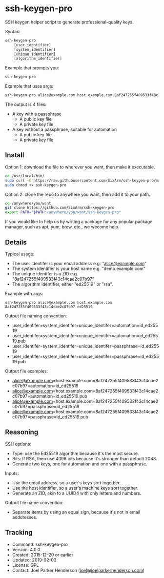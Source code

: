 # ssh-keygen-pro

SSH keygen helper script to generate professional-quality keys.

Syntax:

```sh
ssh-keygen-pro
    [user_identifier]
    [system_identifier]
    [unique_identifier]
    [algorithm_identifier]
```

Example that prompts you:

```sh
ssh-keygen-pro
```

Example that uses args:

```sh
ssh-keygen-pro alice@example.com host.example.com 8af247255f409533f43c14cae2c07b97 ed25519
```

The output is 4 files:

  * A key with a passphrase
    * A public key file
    * A private key file
  * A key without a passphrase, suitable for automation
    * A public key file
    * A private key file
  

## Install

Option 1: download the file to wherever you want, then make it executable.

```sh
cd /usr/local/bin/
sudo curl -O https://raw.githubusercontent.com/SixArm/ssh-keygen-pro/master/ssh-keygen-pro
sudo chmod +x ssh-keygen-pro
```

Option 2: clone the repo to anywhere you want, then add it to your path.

```sh
cd /anywhere/you/want
git clone https://github.com/SixArm/ssh-keygen-pro
export PATH="$PATH:/anywhere/you/want/ssh-keygen-pro"
```

If you would like to help us by writing a package for any popular package manager, such as apt, yum, brew, etc., we wecome help.


## Details

Typical usage:

  * The user identifer is your email address e.g. "alice@example.com"
  * The system identifier is your host name e.g. "demo.example.com"
  * The unique identifer is a ZID e.g. "8af247255f409533f43c14cae2c07b97"
  * The algorithm identifier, either "ed25519" or "rsa".
  
Example with args:

    ssh-keygen-pro alice@example.com host.example.com 8af247255f409533f43c14cae2c07b97 ed25519

Output file naming convention:

  * user_identifer=system_identifer=unique_identifer=automation=id_ed25519
  * user_identifer=system_identifer=unique_identifer=automation=id_ed25519.pub
  * user_identifer=system_identifer=unique_identifer=passphrase=id_ed25519
  * user_identifer=system_identifer=unique_identifer=passphrase=id_ed25519.pub

Output file examples:

  * alice@example.com=host.example.com=8af247255f409533f43c14cae2c07b97=automation=id_ed25519
  * alice@example.com=host.example.com=8af247255f409533f43c14cae2c07b97=automation=id_ed25519.pub
  * alice@example.com=host.example.com=8af247255f409533f43c14cae2c07b97=passphrase=id_ed25519
  * alice@example.com=host.example.com=8af247255f409533f43c14cae2c07b97=passphrase=id_ed25519.pub


## Reasoning

SSH options:

  * Type: use the Ed25519 algorithm because it's the most secure.
  * Bits: If RSA, then use 4096 bits because it's stronger than default 2048.
  * Generate two keys, one for automation and one with a passphrase.
  
Inputs:

  * Use the email address, so a user's keys sort together.
  * Use the host identifier, so a user's machine keys sort together.
  * Generate an ZID, akin to a UUID4 with only letters and numbers.

Output file name convention:

  * Separate items by using an equal sign, because it's not in email adddresses.


## Tracking

  * Command: ssh-keygen-pro
  * Version: 4.0.0
  * Created: 2015-12-20 or earlier
  * Updated: 2019-02-03
  * License: GPL
  * Contact: Joel Parker Henderson (joel@joelparkerhenderson.com)
